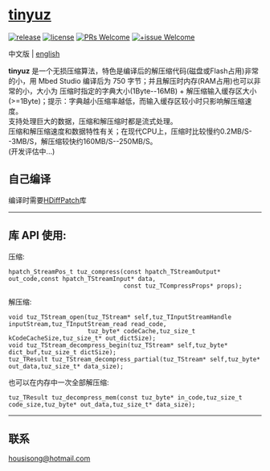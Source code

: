 # [tinyuz](https://github.com/sisong/tinyuz)
[![release](https://img.shields.io/badge/release-v0.5.0-blue.svg)](https://github.com/sisong/tinyuz/releases) 
[![license](https://img.shields.io/badge/license-MIT-blue.svg)](https://github.com/sisong/tinyuz/blob/master/LICENSE) 
[![PRs Welcome](https://img.shields.io/badge/PRs-welcome-blue.svg)](https://github.com/sisong/tinyuz/pulls)
[![+issue Welcome](https://img.shields.io/github/issues-raw/sisong/tinyuz?color=green&label=%2Bissue%20welcome)](https://github.com/sisong/tinyuz/issues)

 中文版 | [english](README.md)   

**tinyuz** 是一个无损压缩算法，特色是编译后的解压缩代码(磁盘或Flash占用)非常的小，用 Mbed Studio 编译后为 750 字节；并且解压时内存(RAM占用)也可以非常的小，大小为 压缩时指定的字典大小(1Byte--16MB) + 解压缩输入缓存区大小(>=1Byte)；提示：字典越小压缩率越低，而输入缓存区较小时只影响解压缩速度。   
支持处理巨大的数据，压缩和解压缩时都是流式处理。   
压缩和解压缩速度和数据特性有关；在现代CPU上，压缩时比较慢约0.2MB/S--3MB/S，解压缩较快约160MB/S--250MB/S。   
(开发评估中...)

## 自己编译
编译时需要[HDiffPatch](https://github.com/sisong/HDiffPatch)库   

---
## 库 API 使用:
压缩:
```
hpatch_StreamPos_t tuz_compress(const hpatch_TStreamOutput* out_code,const hpatch_TStreamInput* data,
                                const tuz_TCompressProps* props);
```
解压缩:
```
void tuz_TStream_open(tuz_TStream* self,tuz_TInputStreamHandle inputStream,tuz_TInputStream_read read_code,
                      tuz_byte* codeCache,tuz_size_t kCodeCacheSize,tuz_size_t* out_dictSize);
void tuz_TStream_decompress_begin(tuz_TStream* self,tuz_byte* dict_buf,tuz_size_t dictSize);
tuz_TResult tuz_TStream_decompress_partial(tuz_TStream* self,tuz_byte* out_data,tuz_size_t* data_size);
```
也可以在内存中一次全部解压缩:
```
tuz_TResult tuz_decompress_mem(const tuz_byte* in_code,tuz_size_t code_size,tuz_byte* out_data,tuz_size_t* data_size);
```


---
## 联系
housisong@hotmail.com  

